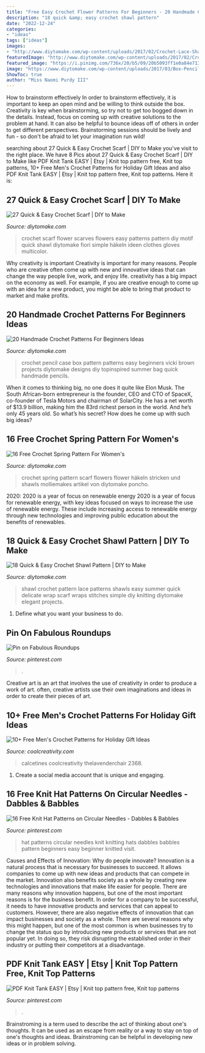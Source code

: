```yaml
---
title: "Free Easy Crochet Flower Patterns For Beginners - 20 Handmade Crochet Patterns For Beginners Ideas"
description: "18 quick &amp; easy crochet shawl pattern"
date: "2022-12-24"
categories:
- "ideas"
tags: ["ideas"]
images:
- "http://www.diytomake.com/wp-content/uploads/2017/02/Crochet-Lace-Shawl-Pattern-Summer.jpg"
featuredImage: "http://www.diytomake.com/wp-content/uploads/2017/02/Crochet-Lace-Shawl-Pattern-Summer.jpg"
featured_image: "https://i.pinimg.com/736x/20/b5/09/20b5093ff1e0a84e713d18871ea3b4cb.jpg"
image: "https://www.diytomake.com/wp-content/uploads/2017/03/Box-Pencil-Case.jpg"
ShowToc: true
author: "Miss Naomi Purdy III"
---
```



How to brainstorm effectively
In order to brainstorm effectively, it is important to keep an open mind and be willing to think outside the box. Creativity is key when brainstorming, so try not to get too bogged down in the details. Instead, focus on coming up with creative solutions to the problem at hand. It can also be helpful to bounce ideas off of others in order to get different perspectives. Brainstorming sessions should be lively and fun - so don't be afraid to let your imagination run wild!

	

		
searching about 27 Quick &amp; Easy Crochet Scarf | DIY to Make you've visit to the right place. We have 8 Pics about 27 Quick &amp; Easy Crochet Scarf | DIY to Make like PDF Knit Tank EASY | Etsy | Knit top pattern free, Knit top patterns, 10+ Free Men&#039;s Crochet Patterns for Holiday Gift Ideas and also PDF Knit Tank EASY | Etsy | Knit top pattern free, Knit top patterns. Here it is:
		
    
## 27 Quick &amp; Easy Crochet Scarf | DIY To Make

<img loading=lazy src="http://www.diytomake.com/wp-content/uploads/2016/09/crochet-flower-scarf.jpg" onerror="this.onerror=null;this.src='https://tse3.mm.bing.net/th?id=OIP.sqmO7SgZtd6gUyYmNjwyXwHaNQ&amp;pid=15.1';" alt="27 Quick &amp; Easy Crochet Scarf | DIY to Make">

_Source: diytomake.com_

>crochet scarf flower scarves flowers easy patterns pattern diy motif quick shawl diytomake fiori simple häkeln ideen clothes gloves multicolor. 

	

Why creativity is important
Creativity is important for many reasons. People who are creative often come up with new and innovative ideas that can change the way people live, work, and enjoy life. creativity has a big impact on the economy as well. For example, if you are creative enough to come up with an idea for a new product, you might be able to bring that product to market and make profits.

    
## 20 Handmade Crochet Patterns For Beginners Ideas

<img loading=lazy src="https://www.diytomake.com/wp-content/uploads/2017/03/Box-Pencil-Case.jpg" onerror="this.onerror=null;this.src='https://tse2.mm.bing.net/th?id=OIP.2KFp3FzFQ5msG2MIjfdadgHaLX&amp;pid=15.1';" alt="20 Handmade Crochet Patterns For Beginners Ideas">

_Source: diytomake.com_

>crochet pencil case box pattern patterns easy beginners vicki brown projects diytomake designs diy topinspired summer bag quick handmade pencils. 

	

When it comes to thinking big, no one does it quite like Elon Musk. The South African-born entrepreneur is the founder, CEO and CTO of SpaceX, co-founder of Tesla Motors and chairman of SolarCity. He has a net worth of $13.9 billion, making him the 83rd richest person in the world. And he’s only 45 years old. So what’s his secret? How does he come up with such big ideas?

    
## 16 Free Crochet Spring Pattern For Women&#039;s

<img loading=lazy src="https://www.diytomake.com/wp-content/uploads/2017/04/Spring-Scarf-Pattern-1.jpg" onerror="this.onerror=null;this.src='https://tse1.mm.bing.net/th?id=OIP.Uy-xtl9DbAijwfJ9IkYopQHaLH&amp;pid=15.1';" alt="16 Free Crochet Spring Pattern For Women&#039;s">

_Source: diytomake.com_

>crochet spring pattern scarf flowers flower häkeln stricken und shawls molliemakes artikel von diytomake poncho. 

	

2020: 2020 is a year of focus on renewable energy
2020 is a year of focus for renewable energy, with key ideas focused on ways to increase the use of renewable energy. These include increasing access to renewable energy through new technologies and improving public education about the benefits of renewables.

    
## 18 Quick &amp; Easy Crochet Shawl Pattern | DIY To Make

<img loading=lazy src="http://www.diytomake.com/wp-content/uploads/2017/02/Crochet-Lace-Shawl-Pattern-Summer.jpg" onerror="this.onerror=null;this.src='https://tse3.mm.bing.net/th?id=OIP.nIQ5GdJ22nzJViowCy6OAQHaKH&amp;pid=15.1';" alt="18 Quick &amp; Easy Crochet Shawl Pattern | DIY to Make">

_Source: diytomake.com_

>shawl crochet pattern lace patterns shawls easy summer quick delicate wrap scarf wraps stitches simple diy knitting diytomake elegant projects. 

	

1. Define what you want your business to do.

    
## Pin On Fabulous Roundups

<img loading=lazy src="https://i.pinimg.com/736x/17/8c/68/178c68df918ffdfd55fa1fc170710bc1.jpg" onerror="this.onerror=null;this.src='https://tse3.mm.bing.net/th?id=OIP.UdqZ5FLesvWle6-MSMwMLwHaO0&amp;pid=15.1';" alt="Pin on Fabulous Roundups">

_Source: pinterest.com_

>. 

	

Creative art is an art that involves the use of creativity in order to produce a work of art. often, creative artists use their own imaginations and ideas in order to create their pieces of art.

    
## 10+ Free Men&#039;s Crochet Patterns For Holiday Gift Ideas

<img loading=lazy src="https://coolcreativity.com/wp-content/uploads/2016/12/Crocheted-Socks-for-Men-Free-Pattern.jpg" onerror="this.onerror=null;this.src='https://tse1.mm.bing.net/th?id=OIP.3BpXizpkAjKEY_cWv_S16gHaGa&amp;pid=15.1';" alt="10+ Free Men&#039;s Crochet Patterns for Holiday Gift Ideas">

_Source: coolcreativity.com_

>calcetines coolcreativity thelavenderchair 2368. 

	

1. Create a social media account that is unique and engaging.

    
## 16 Free Knit Hat Patterns On Circular Needles - Dabbles &amp; Babbles

<img loading=lazy src="https://i.pinimg.com/736x/9e/f6/b3/9ef6b3d6c391fec7f0d2285dfd94ca09.jpg" onerror="this.onerror=null;this.src='https://tse4.mm.bing.net/th?id=OIP.Qku3Zg20jtKmu9wmU9XpSQHaKl&amp;pid=15.1';" alt="16 Free Knit Hat Patterns on Circular Needles - Dabbles &amp; Babbles">

_Source: pinterest.com_

>hat patterns circular needles knit knitting hats dabbles babbles pattern beginners easy beginner knitted visit. 

	

Causes and Effects of Innovation: Why do people innovate?
Innovation is a natural process that is necessary for businesses to succeed. It allows companies to come up with new ideas and products that can compete in the market. Innovation also benefits society as a whole by creating new technologies and innovations that make life easier for people. There are many reasons why innovation happens, but one of the most important reasons is for the business benefit. In order for a company to be successful, it needs to have innovative products and services that can appeal to customers. However, there are also negative effects of innovation that can impact businesses and society as a whole. There are several reasons why this might happen, but one of the most common is when businesses try to change the status quo by introducing new products or services that are not popular yet. In doing so, they risk disrupting the established order in their industry or putting their competitors at a disadvantage.

    
## PDF Knit Tank EASY | Etsy | Knit Top Pattern Free, Knit Top Patterns

<img loading=lazy src="https://i.pinimg.com/736x/20/b5/09/20b5093ff1e0a84e713d18871ea3b4cb.jpg" onerror="this.onerror=null;this.src='https://tse1.mm.bing.net/th?id=OIP.OEP7_gr3o2FzhZFASFsfJAHaMc&amp;pid=15.1';" alt="PDF Knit Tank EASY | Etsy | Knit top pattern free, Knit top patterns">

_Source: pinterest.com_

>. 

	

Brainstroming is a term used to describe the act of thinking about one's thoughts. It can be used as an escape from reality or a way to stay on top of one's thoughts and ideas. Brainstroming can be helpful in developing new ideas or in problem solving.

